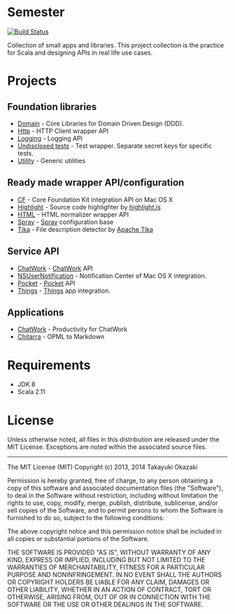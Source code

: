 # Semester

[![Build Status](https://travis-ci.org/watermint/Semester.png)](https://travis-ci.org/watermint/Semester)

Collection of small apps and libraries. This project collection is the practice for Scala and designing APIs in real life use cases. 

# Projects

## Foundation libraries

* [Domain](semester-foundation-domain) - Core Libraries for Domain Driven Design (DDD).
* [Http](semester-foundation-http) - HTTP Client wrapper API
* [Logging](semester-foundation-logging) - Logging API
* [Undisclosed tests](semester-foundation-undisclosed) - Test wrapper. Separate secret keys for specific tests.
* [Utility](semester-foundation-utility) - Generic utilities

## Ready made wrapper API/configuration

* [CF](semester-readymade-cf) - Core Foundation Kit integration API on Mac OS X
* [Highlight](semester-readymade-highlight) - Source code highlighter by [highlight.js](http://highlightjs.org)
* [HTML](semester-readymade-html) - HTML normalizer wrapper API
* [Spray](semester-readymade-spray) - [Spray](http://spray.io) configuration base
* [Tika](semester-readymade-tika) - File description detector by [Apache Tika](http://tika.apache.org) 

## Service API

* [ChatWork](semester-service-chatwork) - [ChatWork](http://chatwork.com) API
* [NSUserNotification](semester-service-nsunc) - Notification Center of Mac OS X integration.
* [Pocket](semester-service-pocket) - [Pocket](http://getpocket.com) API
* [Things](semester-service-things) - [Things](https://culturedcode.com/things/) app integration.

## Applications

* [ChatWork](semester-application-chatwork) - Productivity for ChatWork
* [Chitarra](semester-application-chitarra) - OPML to Markdown

# Requirements

* JDK 8
* Scala 2.11

# License

Unless otherwise noted, all files in this distribution are released under the MIT License.
Exceptions are noted within the associated source files.

----

The MIT License (MIT) Copyright (c) 2013, 2014 Takayuki Okazaki

Permission is hereby granted, free of charge, to any person obtaining a copy of this software and associated documentation files (the "Software"), to deal in the Software without restriction, including without limitation the rights to use, copy, modify, merge, publish, distribute, sublicense, and/or sell copies of the Software, and to permit persons to whom the Software is furnished to do so, subject to the following conditions:

The above copyright notice and this permission notice shall be included in all copies or substantial portions of the Software.

THE SOFTWARE IS PROVIDED "AS IS", WITHOUT WARRANTY OF ANY KIND, EXPRESS OR IMPLIED, INCLUDING BUT NOT LIMITED TO THE WARRANTIES OF MERCHANTABILITY, FITNESS FOR A PARTICULAR PURPOSE AND NONINFRINGEMENT. IN NO EVENT SHALL THE AUTHORS OR COPYRIGHT HOLDERS BE LIABLE FOR ANY CLAIM, DAMAGES OR OTHER LIABILITY, WHETHER IN AN ACTION OF CONTRACT, TORT OR OTHERWISE, ARISING FROM, OUT OF OR IN CONNECTION WITH THE SOFTWARE OR THE USE OR OTHER DEALINGS IN THE SOFTWARE.
